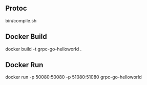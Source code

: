 Protoc
---
bin/compile.sh

Docker Build
---
docker build -t grpc-go-helloworld .

Docker Run
---
docker run -p 50080:50080 -p 51080:51080 grpc-go-helloworld